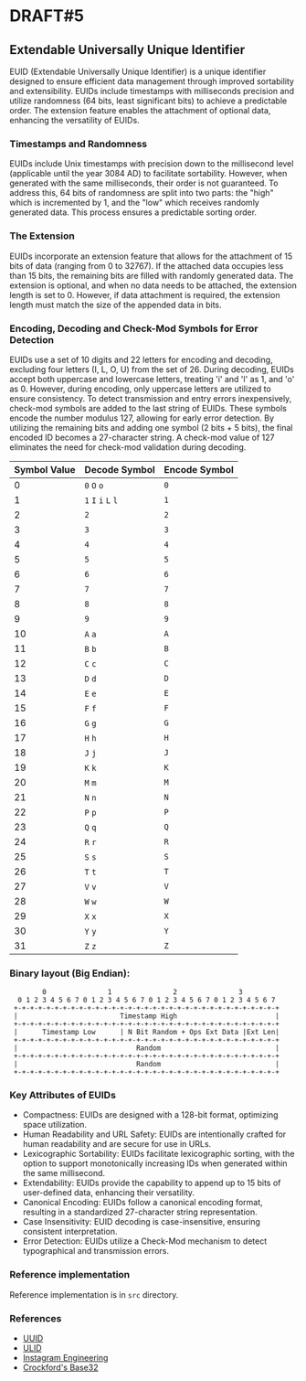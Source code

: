 # DRAFT#5

## Extendable Universally Unique Identifier

EUID (Extendable Universally Unique Identifier) is a unique identifier designed to ensure efficient data management through improved sortability and extensibility. EUIDs include timestamps with milliseconds precision and utilize randomness (64 bits, least significant bits) to achieve a predictable order. The extension feature enables the attachment of optional data, enhancing the versatility of EUIDs.

### Timestamps and Randomness

EUIDs include Unix timestamps with precision down to the millisecond level (applicable until the year 3084 AD) to facilitate sortability. However, when generated with the same milliseconds, their order is not guaranteed. To address this, 64 bits of randomness are split into two parts: the "high" which is incremented by 1, and the "low" which receives randomly generated data. This process ensures a predictable sorting order.

### The Extension

EUIDs incorporate an extension feature that allows for the attachment of 15 bits of data (ranging from 0 to 32767). If the attached data occupies less than 15 bits, the remaining bits are filled with randomly generated data. The extension is optional, and when no data needs to be attached, the extension length is set to 0. However, if data attachment is required, the extension length must match the size of the appended data in bits.

### Encoding, Decoding and Check-Mod Symbols for Error Detection

EUIDs use a set of 10 digits and 22 letters for encoding and decoding, excluding four letters (I, L, O, U) from the set of 26. During decoding, EUIDs accept both uppercase and lowercase letters, treating 'i' and 'l' as 1, and 'o' as 0. However, during encoding, only uppercase letters are utilized to ensure consistency. To detect transmission and entry errors inexpensively, check-mod symbols are added to the last string of EUIDs. These symbols encode the number modulus 127, allowing for early error detection. By utilizing the remaining bits and adding one symbol (2 bits + 5 bits), the final encoded ID becomes a 27-character string. A check-mod value of 127 eliminates the need for check-mod validation during decoding.

| Symbol Value | Decode Symbol | Encode Symbol |
|--------------|---------------|---------------|
| 0 | `0` `O` `o` | `0` |
| 1 | `1` `I` `i` `L` `l` | `1` |
| 2 | `2` | `2` |
| 3 | `3` | `3` |
| 4 | `4` | `4` |
| 5 | `5` | `5` |
| 6 | `6` | `6` |
| 7 | `7` | `7` |
| 8 | `8` | `8` |
| 9 | `9` | `9` |
| 10 | `A` `a` | `A` |
| 11 | `B` `b` | `B` |
| 12 | `C` `c` | `C` |
| 13 | `D` `d` | `D` |
| 14 | `E` `e` | `E` |
| 15 | `F` `f` | `F` |
| 16 | `G` `g` | `G` |
| 17 | `H` `h` | `H` |
| 18 | `J` `j` | `J` |
| 19 | `K` `k` | `K` |
| 20 | `M` `m` | `M` |
| 21 | `N` `n` | `N` |
| 22 | `P` `p` | `P` |
| 23 | `Q` `q` | `Q` |
| 24 | `R` `r` | `R` |
| 25 | `S` `s` | `S` |
| 26 | `T` `t` | `T` |
| 27 | `V` `v` | `V` |
| 28 | `W` `w` | `W` |
| 29 | `X` `x` | `X` |
| 30 | `Y` `y` | `Y` |
| 31 | `Z` `z` | `Z` |


### Binary layout (Big Endian):

```text
        0               1               2               3
  0 1 2 3 4 5 6 7 0 1 2 3 4 5 6 7 0 1 2 3 4 5 6 7 0 1 2 3 4 5 6 7
 +-+-+-+-+-+-+-+-+-+-+-+-+-+-+-+-+-+-+-+-+-+-+-+-+-+-+-+-+-+-+-+-+
 |                         Timestamp High                        |
 +-+-+-+-+-+-+-+-+-+-+-+-+-+-+-+-+-+-+-+-+-+-+-+-+-+-+-+-+-+-+-+-+
 |      Timestamp Low      | N Bit Random + Ops Ext Data |Ext Len|
 +-+-+-+-+-+-+-+-+-+-+-+-+-+-+-+-+-+-+-+-+-+-+-+-+-+-+-+-+-+-+-+-+
 |                             Random                            |
 +-+-+-+-+-+-+-+-+-+-+-+-+-+-+-+-+-+-+-+-+-+-+-+-+-+-+-+-+-+-+-+-+
 |                             Random                            |
 +-+-+-+-+-+-+-+-+-+-+-+-+-+-+-+-+-+-+-+-+-+-+-+-+-+-+-+-+-+-+-+-+
```

### Key Attributes of EUIDs

* Compactness: EUIDs are designed with a 128-bit format, optimizing space utilization.
* Human Readability and URL Safety: EUIDs are intentionally crafted for human readability and are secure for use in URLs.
* Lexicographic Sortability: EUIDs facilitate lexicographic sorting, with the option to support monotonically increasing IDs when generated within the same millisecond.
* Extendability: EUIDs provide the capability to append up to 15 bits of user-defined data, enhancing their versatility.
* Canonical Encoding: EUIDs follow a canonical encoding format, resulting in a standardized 27-character string representation.
* Case Insensitivity: EUID decoding is case-insensitive, ensuring consistent interpretation.
* Error Detection: EUIDs utilize a Check-Mod mechanism to detect typographical and transmission errors.

### Reference implementation

Reference implementation is in `src` directory.

### References

* [UUID](https://www.ietf.org/rfc/rfc4122.txt)
* [ULID](https://github.com/ulid/spec)
* [Instagram Engineering](https://instagram-engineering.tumblr.com/post/10853187575/sharding-ids-at-instagram)
* [Crockford's Base32](https://www.crockford.com/base32.html)
